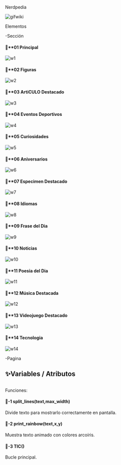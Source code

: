 Nerdpedia

![gifwiki](./Imagenes/gifwiki.gif)

Elementos

-Sección

#### 📀**01 Principal
![w1](./Imagenes/w1.gif)

#### 📀**02 Figuras

![w2](./Imagenes/w2.gif)

#### 📀**03 ArtiCULO Destacado

![w3](./Imagenes/w3.gif)

#### 📀**04 Eventos Deportivos

![w4](./Imagenes/w4.gif)

#### 📀**05 Curiosidades

![w5](./Imagenes/w5.gif)

#### 📀**06 Aniversarios

![w6](./Imagenes/w6.gif)

#### 📀**07 Especimen Destacado

![w7](./Imagenes/w7.gif)

#### 📀**08 Idiomas

![w8](./Imagenes/w8.gif)

#### 📀**09 Frase del Dia

![w9](./Imagenes/w9.gif)

#### 📀**10 Noticias

![w10](./Imagenes/w10.gif)

#### 📀**11 Poesia del Dia

![w11](./Imagenes/w11.gif)

#### 📀**12 Música Destacada

![w12](./Imagenes/w12.gif)

#### 📀**13 Videojuego Destacado

![w13](./Imagenes/w13.gif)

#### 📀**14 Tecnologia

![w14](./Imagenes/w14.gif)

-Pagina

## ✨️Variables / Atributos

```

```

Funciones:

#### 🔑-1  split_lines(text,max_width)

Divide texto para mostrarlo correctamente en pantalla.

#### 🔑-2  print_rainbow(text,x,y)

Muestra texto animado con colores arcoíris.

#### 🔑-3  TIC()


Bucle principal.
